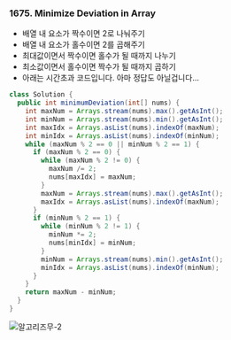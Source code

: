 ### 1675. Minimize Deviation in Array
- 배열 내 요소가 짝수이면 2로 나눠주기
- 배열 내 요소가 홀수이면 2를 곱해주기
- 최대값이면서 짝수이면 홀수가 될 때까지 나누기
- 최소값이면서 홀수이면 짝수가 될 때까지 곱하기
- 아래는 시간초과 코드입니다. 아마 정답도 아닐겁니다...
```java
class Solution {
  public int minimumDeviation(int[] nums) {
    int maxNum = Arrays.stream(nums).max().getAsInt();
    int minNum = Arrays.stream(nums).min().getAsInt();
    int maxIdx = Arrays.asList(nums).indexOf(maxNum);
    int minIdx = Arrays.asList(nums).indexOf(minNum);
    while (maxNum % 2 == 0 || minNum % 2 == 1) {
      if (maxNum % 2 == 0) {
        while (maxNum % 2 != 0) {
          maxNum /= 2;
          nums[maxIdx] = maxNum;
        }
        maxNum = Arrays.stream(nums).max().getAsInt();
        maxIdx = Arrays.asList(nums).indexOf(maxNum);
      }
      if (minNum % 2 == 1) {
        while (minNum % 2 != 1) {
          minNum *= 2;
          nums[minIdx] = minNum;
        }
        minNum = Arrays.stream(nums).min().getAsInt();
        minIdx = Arrays.asList(nums).indexOf(minNum);
      }
    }
    return maxNum - minNum;
  }
}
```
![알고리즈무-2](https://user-images.githubusercontent.com/79316402/221079626-3aa98005-a594-46fa-a78a-0c6d59ac07ca.jpg)
